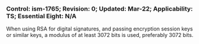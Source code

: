 ### Control: ism-1765; Revision: 0; Updated: Mar-22; Applicability: TS; Essential Eight: N/A
<p>When using RSA for digital signatures, and passing encryption session keys or similar keys, a modulus of at least 3072 bits is used, preferably 3072 bits.</p>
